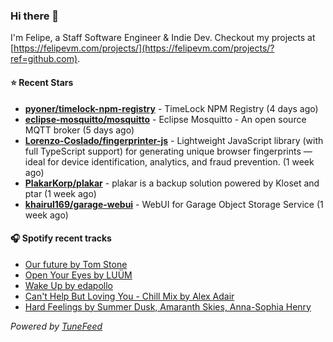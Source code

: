 ### Hi there 👋

I'm Felipe, a Staff Software Engineer & Indie Dev. Checkout my projects at [https://felipevm.com/projects/](https://felipevm.com/projects/?ref=github.com).

#### ⭐ Recent Stars
- **[pyoner/timelock-npm-registry](https://github.com/pyoner/timelock-npm-registry)** - TimeLock NPM Registry (4 days ago)
- **[eclipse-mosquitto/mosquitto](https://github.com/eclipse-mosquitto/mosquitto)** - Eclipse Mosquitto - An open source MQTT broker (5 days ago)
- **[Lorenzo-Coslado/fingerprinter-js](https://github.com/Lorenzo-Coslado/fingerprinter-js)** - Lightweight JavaScript library (with full TypeScript support) for generating unique browser fingerprints — ideal for device identification, analytics, and fraud prevention. (1 week ago)
- **[PlakarKorp/plakar](https://github.com/PlakarKorp/plakar)** - plakar is a backup solution powered by Kloset and ptar (1 week ago)
- **[khairul169/garage-webui](https://github.com/khairul169/garage-webui)** - WebUI for Garage Object Storage Service (1 week ago)

#### 🎧 Spotify recent tracks
- [Our future by Tom Stone](https://open.spotify.com/track/30hmWpuKUwavPbyAA4VEwZ)
- [Open Your Eyes by LUÜM](https://open.spotify.com/track/4lnBmUAj4dlWF2wV0re59I)
- [Wake Up by edapollo](https://open.spotify.com/track/4y7G1DJnVkOKLZQfTWN6JX)
- [Can&#39;t Help But Loving You - Chill Mix by Alex Adair](https://open.spotify.com/track/1vlDOIod4Jw1pjLaa3zBMt)
- [Hard Feelings by Summer Dusk, Amaranth Skies, Anna-Sophia Henry](https://open.spotify.com/track/25A41FINBLXcf10segOcMh)

_Powered by [TuneFeed](https://tunefeed.app?ref=github.com)_
